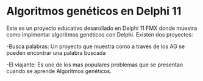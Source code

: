# Algoritmos genéticos en Delphi 11

Este es un proyecto educativo desarollado en Delphi 11 FMX donde muestra como implmentar algoritmos genéticos con Delphi.
Existen dos proyectos:

 -Busca palabras: Un proyecto que muestra como a traves de los AG se pueden encontrar una palabra buscada
 
 -El viajante: Es uno de los mas populares problemas que se presentan cuando se aprende Algoritmos genéticos.

